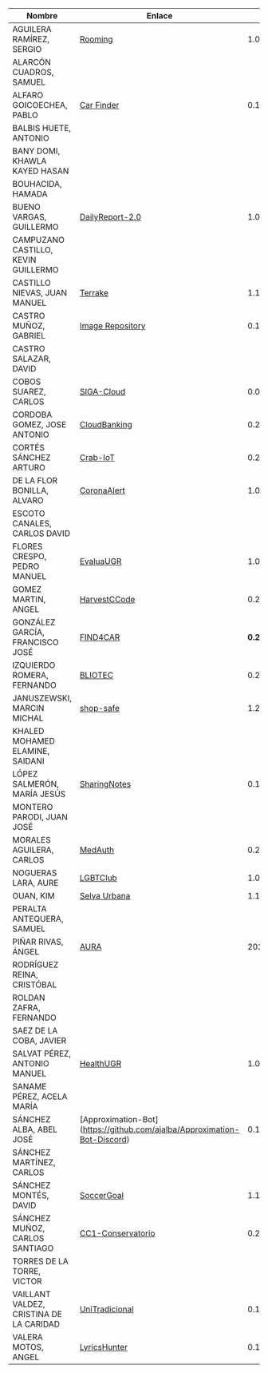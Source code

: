 | Nombre | Enlace | Versión |
|--------|--------|---------|
|AGUILERA RAMÍREZ, SERGIO | [Rooming](https://github.com/Aguilera4/Rooming) | 1.0.1 |
|ALARCÓN CUADROS, SAMUEL | |  |
|ALFARO GOICOECHEA, PABLO | [Car Finder](https://github.com/pabloalfaro/Car-finder) | 0.1.1 |
|BALBIS HUETE, ANTONIO | | |
|BANY DOMI, KHAWLA KAYED HASAN | | |
|BOUHACIDA, HAMADA | | |
|BUENO VARGAS, GUILLERMO | [DailyReport-2.0](https://github.com/Guillergood/DailyReport-2.0) | 1.0.2 |
|CAMPUZANO CASTILLO, KEVIN GUILLERMO | | |
|CASTILLO NIEVAS, JUAN MANUEL | [Terrake](https://github.com/Jumacasni/Terrake) | 1.1.0.**R1** |
|CASTRO MUÑOZ, GABRIEL  |[Image Repository](https://github.com/GabCas28/Image-Repository) | 0.1.2 | 
|CASTRO SALAZAR, DAVID | | |
|COBOS SUAREZ, CARLOS | [SIGA-Cloud](https://github.com/kcobos/SIGA-Cloud) | 0.0.6 |
|CORDOBA GOMEZ, JOSE ANTONIO | [CloudBanking](https://github.com/pepitoenpeligro/CloudBanking) | 0.2.2 |
|CORTÉS SÁNCHEZ ARTURO  | [Crab-IoT](https://github.com/arturocs/crab-iot) | 0.2.1.**R2** |
|DE LA FLOR BONILLA, ALVARO | [CoronaAlert](https://github.com/alvarodelaflor/CoronaAlert) | 1.0.3 |
|ESCOTO CANALES, CARLOS DAVID | | |
|FLORES CRESPO, PEDRO MANUEL | [EvaluaUGR](https://github.com/PedroMFC/EvaluaUGR) | 1.0.2|
|GOMEZ MARTIN, ANGEL | [HarvestCCode](https://github.com/harvestcore/HarvestCCode) | 0.2.1 |
|GONZÁLEZ GARCÍA, FRANCISCO JOSÉ | [FIND4CAR](https://github.com/Neo-Stark/FIND4CAR) | **0.2.0.R1** |
|IZQUIERDO ROMERA, FERNANDO  | [BLIOTEC](https://github.com/fer227/BLIOTEC) | 0.2.0 |
|JANUSZEWSKI, MARCIN MICHAL | [shop-safe](https://github.com/januszewskimar/shop-safe) | 1.2.1.**R1** |
|KHALED MOHAMED ELAMINE, SAIDANI | | |
|LÓPEZ SALMERÓN, MARÍA JESÚS |[SharingNotes](https://github.com/mjls130598/SharingNotes) |0.1.6 |
|MONTERO PARODI, JUAN JOSÉ | | |
|MORALES AGUILERA, CARLOS | [MedAuth](https://github.com/Carlosma7/MedAuth) | 0.2.0-**R1** |
|NOGUERAS LARA, AURE | [LGBTClub](https://github.com/aure-nogueras/LGBTClub) | 1.0.2 |
|OUAN, KIM |[Selva Urbana](https://github.com/ouank/selva_urbana)|1.1.2|
|PERALTA ANTEQUERA, SAMUEL | | |
|PIÑAR RIVAS, ÁNGEL | [AURA](https://github.com/Anglepi/Aura) | 20201026.1.2 |
|RODRÍGUEZ REINA, CRISTÓBAL | | |
|ROLDAN ZAFRA, FERNANDO | | |
|SAEZ DE LA COBA, JAVIER| | |
|SALVAT PÉREZ, ANTONIO MANUEL | [HealthUGR](https://github.com/antoniosp7/HealthUGR) | 1.0.1 |
|SANAME PÉREZ, ACELA MARÍA | | |
|SÁNCHEZ ALBA, ABEL JOSÉ |[Approximation-Bot] (https://github.com/ajalba/Approximation-Bot-Discord)|0.1.0|
|SÁNCHEZ MARTÍNEZ, CARLOS | | |
|SÁNCHEZ MONTÉS, DAVID | [SoccerGoal](https://github.com/Nastard/SoccerGoal-ProyectoCC) | 1.1.3 |
|SÁNCHEZ MUÑOZ, CARLOS SANTIAGO | [CC1-Conservatorio](https://github.com/Carlossamu7/CC1-Conservatorio) | 0.2.0 |
|TORRES DE LA TORRE, VICTOR| | |
|VAILLANT VALDEZ, CRISTINA DE LA CARIDAD |[UniTradicional](https://github.com/ccvaillant1992/CC-20-21-Proyecto) |0.1.2 |
|VALERA MOTOS, ANGEL |[LyricsHunter](https://github.com/AngelValera/LyricsHunter) |0.1.1|
